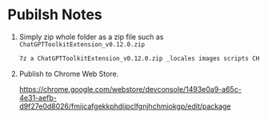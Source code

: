 # Pubilsh Notes

1. Simply zip whole folder as a zip file such as `ChatGPTToolkitExtension_v0.12.0.zip`

    ```sh
    7z a ChatGPTToolkitExtension_v0.12.0.zip _locales images scripts CHANGELOG.md manifest.json README.md
    ```

2. Publish to Chrome Web Store.

    <https://chrome.google.com/webstore/devconsole/1493e0a9-a65c-4e31-aefb-d9f27e0d8026/fmijcafgekkphdijpclfgnjhchmiokgp/edit/package>
